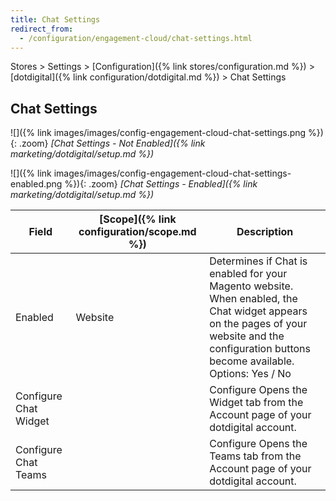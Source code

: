 ```yaml
---
title: Chat Settings
redirect_from:
  - /configuration/engagement-cloud/chat-settings.html
---
```


Stores > Settings > [Configuration]({% link stores/configuration.md %}) > [dotdigital]({% link configuration/dotdigital.md %}) > Chat Settings

## Chat Settings

![]({% link images/images/config-engagement-cloud-chat-settings.png %}){: .zoom}
_[Chat Settings - Not Enabled]({% link marketing/dotdigital/setup.md %})_

![]({% link images/images/config-engagement-cloud-chat-settings-enabled.png %}){: .zoom}
_[Chat Settings - Enabled]({% link marketing/dotdigital/setup.md %})_

|Field|[Scope]({% link configuration/scope.md %})|Description|
|--- |--- |--- |
|Enabled|Website|Determines if Chat is enabled for your Magento website. When enabled, the Chat widget appears on the pages of your website and the configuration buttons become available. Options: Yes / No|
|Configure Chat Widget||<span class="btn">Configure</span> Opens the Widget tab from the Account page of your dotdigital account.|
|Configure Chat Teams||<span class="btn">Configure</span> Opens the Teams tab from the Account page of your dotdigital account.|
